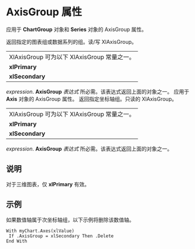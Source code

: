 
# AxisGroup 属性

应用于  **ChartGroup** 对象和 **Series** 对象的 AxisGroup 属性。

返回指定的图表组或数据系列的组。读/写 XlAxisGroup。

||
|:-----|
|XlAxisGroup 可为以下 XlAxisGroup 常量之一。|
|**xlPrimary**|
|**xlSecondary**|
 _expression_. **AxisGroup**
 _表达式_ 所必需。该表达式返回上面的对象之一。
应用于  **Axis** 对象的 AxisGroup 属性。
返回指定坐标轴组。只读的 XlAxisGroup。

||
|:-----|
|XlAxisGroup 可为以下 XlAxisGroup 常量之一。|
|**xlPrimary**|
|**xlSecondary**|
 _expression_. **AxisGroup**
 _表达式_ 所必需。该表达式返回上面的对象之一。

## 说明

对于三维图表，仅  **xlPrimary** 有效。


## 示例

如果数值轴属于次坐标轴组，以下示例将删除该数值轴。


```
With myChart.Axes(xlValue) 
 If .AxisGroup = xlSecondary Then .Delete 
End With
```

